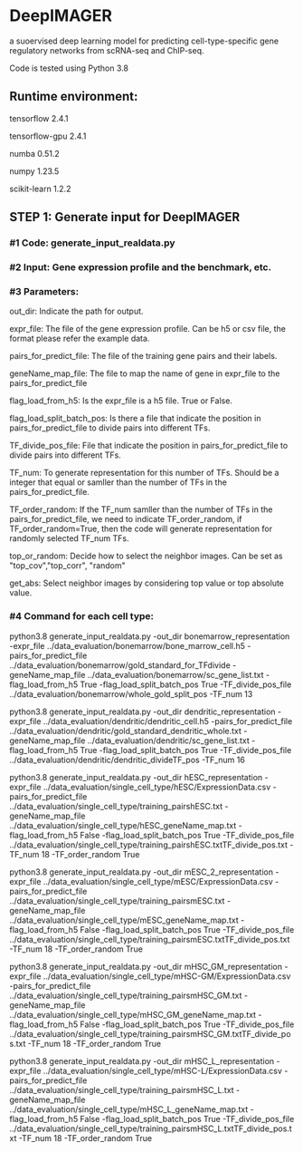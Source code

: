 # DeepIMAGER
a suoervised deep learning model for predicting cell-type-specific gene regulatory networks from scRNA-seq and ChIP-seq.


Code is tested using Python 3.8

## Runtime environment: 

tensorflow              2.4.1

tensorflow-gpu          2.4.1 

numba                   0.51.2

numpy                   1.23.5

scikit-learn             1.2.2 

## STEP 1: Generate input for DeepIMAGER

### #1  Code: generate_input_realdata.py

### #2  Input: Gene expression profile and the benchmark, etc.

### #3  Parameters:
out_dir: Indicate the path for output.

expr_file: The file of the gene expression profile. Can be h5 or csv file, the format please refer the example data.

pairs_for_predict_file: The file of the training gene pairs and their labels.

geneName_map_file: The file to map the name of gene in expr_file to the pairs_for_predict_file

flag_load_from_h5: Is the expr_file is a h5 file. True or False.

flag_load_split_batch_pos: Is there a file that indicate the position in pairs_for_predict_file to divide pairs into different TFs.

TF_divide_pos_file: File that indicate the position in pairs_for_predict_file to divide pairs into different TFs.

TF_num: To generate representation for this number of TFs. Should be a integer that equal or samller than the number of TFs in the pairs_for_predict_file.

TF_order_random: If the TF_num samller than the number of TFs in the pairs_for_predict_file, we need to indicate TF_order_random, if TF_order_random=True, then the code will generate representation for randomly selected TF_num TFs.

top_or_random: Decide how to select the neighbor images. Can be set as "top_cov","top_corr", "random"

get_abs: Select neighbor images by considering top value or top absolute value.

### #4  Command for each cell type:

python3.8 generate_input_realdata.py -out_dir bonemarrow_representation -expr_file ../data_evaluation/bonemarrow/bone_marrow_cell.h5 -pairs_for_predict_file ../data_evaluation/bonemarrow/gold_standard_for_TFdivide -geneName_map_file ../data_evaluation/bonemarrow/sc_gene_list.txt -flag_load_from_h5 True -flag_load_split_batch_pos True -TF_divide_pos_file ../data_evaluation/bonemarrow/whole_gold_split_pos -TF_num 13

python3.8 generate_input_realdata.py -out_dir dendritic_representation -expr_file ../data_evaluation/dendritic/dendritic_cell.h5 -pairs_for_predict_file ../data_evaluation/dendritic/gold_standard_dendritic_whole.txt -geneName_map_file ../data_evaluation/dendritic/sc_gene_list.txt -flag_load_from_h5 True -flag_load_split_batch_pos True -TF_divide_pos_file ../data_evaluation/dendritic/dendritic_divideTF_pos -TF_num 16

python3.8 generate_input_realdata.py -out_dir hESC_representation -expr_file ../data_evaluation/single_cell_type/hESC/ExpressionData.csv -pairs_for_predict_file ../data_evaluation/single_cell_type/training_pairshESC.txt -geneName_map_file ../data_evaluation/single_cell_type/hESC_geneName_map.txt -flag_load_from_h5 False -flag_load_split_batch_pos True -TF_divide_pos_file ../data_evaluation/single_cell_type/training_pairshESC.txtTF_divide_pos.txt -TF_num 18 -TF_order_random True

python3.8 generate_input_realdata.py -out_dir mESC_2_representation -expr_file ../data_evaluation/single_cell_type/mESC/ExpressionData.csv -pairs_for_predict_file ../data_evaluation/single_cell_type/training_pairsmESC.txt -geneName_map_file ../data_evaluation/single_cell_type/mESC_geneName_map.txt -flag_load_from_h5 False -flag_load_split_batch_pos True -TF_divide_pos_file ../data_evaluation/single_cell_type/training_pairsmESC.txtTF_divide_pos.txt -TF_num 18 -TF_order_random True

 python3.8 generate_input_realdata.py -out_dir mHSC_GM_representation -expr_file ../data_evaluation/single_cell_type/mHSC-GM/ExpressionData.csv -pairs_for_predict_file ../data_evaluation/single_cell_type/training_pairsmHSC_GM.txt -geneName_map_file ../data_evaluation/single_cell_type/mHSC_GM_geneName_map.txt -flag_load_from_h5 False -flag_load_split_batch_pos True -TF_divide_pos_file ../data_evaluation/single_cell_type/training_pairsmHSC_GM.txtTF_divide_pos.txt -TF_num 18 -TF_order_random True

python3.8 generate_input_realdata.py -out_dir mHSC_L_representation -expr_file ../data_evaluation/single_cell_type/mHSC-L/ExpressionData.csv -pairs_for_predict_file ../data_evaluation/single_cell_type/training_pairsmHSC_L.txt -geneName_map_file ../data_evaluation/single_cell_type/mHSC_L_geneName_map.txt -flag_load_from_h5 False -flag_load_split_batch_pos True -TF_divide_pos_file ../data_evaluation/single_cell_type/training_pairsmHSC_L.txtTF_divide_pos.txt -TF_num 18 -TF_order_random True

